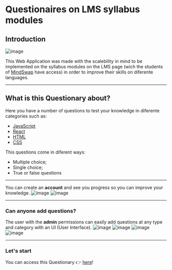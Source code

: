 # Questionaires on LMS syllabus modules

## Introduction
![image](https://user-images.githubusercontent.com/97889896/169701988-49f320ff-2817-4a2a-a7dd-0c59174cecfd.png)

This Web Application was made with the scalebility in mind to be implemented on the syllabus modules on the LMS page (wich the students of [MindSwap](https://mindswap.academy/) have access) in order to improve their skills on diferente languages.

---

## What is this Questionary about?

Here you have a number of questions to test your knowledge in diferente categories such as:

-  [JavaScript](https://www.javascript.com/)
-  [React](https://reactjs.org/)
-  [HTML](https://html.spec.whatwg.org/)
-  [CSS](https://www.w3.org/TR/CSS/#css)

This questions come in diferent ways:

-  Multiple choice;
-  Single choice;
-  True or false questions

---

You can create an **account** and see you progress so you can improve your knowledge.
![image](https://user-images.githubusercontent.com/97889896/169702046-bd2798dd-6248-4c6b-96a7-054c04cfaac7.png)
![image](https://user-images.githubusercontent.com/97889896/169701949-c10aa529-ed52-49a5-90a4-961512060b8d.png)

---

### Can anyone add questions?

The user with the **admin** permissions can easily add questions at any type and category with an UI (User Interface).
![image](https://user-images.githubusercontent.com/97889896/169702006-10f92d19-ee00-4108-9723-1e95d83a0c91.png)
![image](https://user-images.githubusercontent.com/97889896/169702053-a66d7ad3-66d0-4367-a5cf-89937b4efa4f.png)
![image](https://user-images.githubusercontent.com/97889896/169702024-386bb0c3-22bc-4daa-a2f5-5930406edb56.png)
![image](https://user-images.githubusercontent.com/97889896/169702032-dc211572-7ac2-40b6-ada7-7e91897dbbd6.png)


---

### Let's start

You can access this Questionary 👉 [here](link)!
